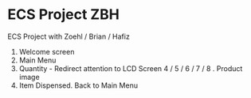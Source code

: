 # ECS Project ZBH
 ECS Project with Zoehl / Brian / Hafiz


1. Welcome screen
2. Main Menu
3. Quantity - Redirect attention to LCD Screen 
4 / 5 / 6 / 7 / 8 . Product image
9. Item Dispensed. 
Back to Main Menu